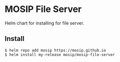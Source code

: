 # MOSIP File Server

Helm chart for installing for file server.

## Install

```console
$ helm repo add mosip https://mosip.github.io
$ helm install my-release mosip/mosip-file-server
```

